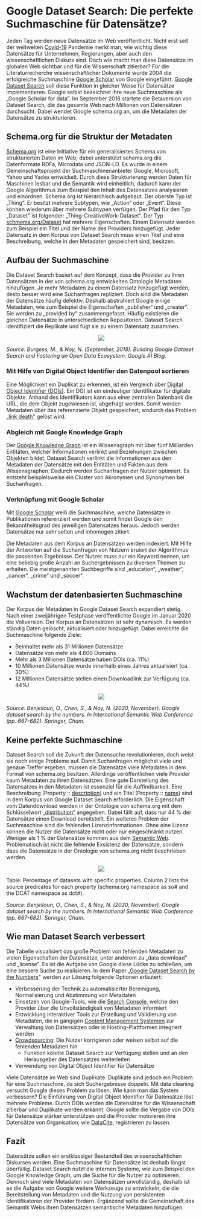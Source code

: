 # Google Dataset Search: Die perfekte Suchmaschine für Datensätze?
Jeden Tag werden neue Datensätze im Web veröffentlicht. Nicht erst seit der weltweiten [Covid-19](https://en.wikipedia.org/wiki/COVID-19) Pandemie merkt man, wie wichtig diese Datensätze für Unternehmen, Regierungen, aber auch den wissenschaftlichen Diskurs sind. Doch wie macht man diese Datensätze im globalen Web sichtbar und für die Wissenschaft zitierbar? Für die Literaturrecherche wissenschaftlicher Dokumente wurde 2004 die erfolgreiche Suchmaschine [Google Scholar](https://scholar.google.com/intl/de/scholar/about.html) von Google eingeführt. [Google Dataset Search](https://datasetsearch.research.google.com/) soll diese Funktion in gleicher Weise für Datensätze implementieren. Google selbst bezeichnet ihre neue Suchmaschine als „Google Scholar for data”. Im September 2018 startete die Betaversion von Dataset Search, die das gesamte Web nach Millionen von Datensätzen durchsucht. Dabei wendet Google schema.org an, um die Metadaten der Datensätze zu strukturieren.

## Schema.org für die Struktur der Metadaten
[Schema.org](https://schema.org/) ist eine Initiative für ein generalisiertes Schema von strukturierten Daten im Web, dabei unterstützt schema.org die Datenformate RDFa, Microdata und JSON-LD. Es wurde in einem Gemeinschaftsprojekt der Suchmaschinenanbieter Google, Microsoft, Yahoo und Yadex entwickelt. Durch diese Strukturierung werden Daten für Maschinen lesbar und die Semantik wird einheitlich, dadurch kann der Google Algorithmus zum Beispiel den Inhalt des Datensatzes analysieren und einordnen. Schema.org ist hierarchisch aufgebaut. Der oberste Typ ist „Thing“. Er besitzt mehrere Subtypen, wie „Action“ oder „Event“. Diese können wiederum über mehrere Subtypen verfügen. Der Pfad für den Typ „Dataset" ist folgender: „Thing-CreativeWork-Dataset“. Der Typ [schmema.org/Dataset](https://schema.org/Dataset) hat mehrere Eigenschaften. Einem Datensatz werden zum Beispiel ein Titel und der Name des Providers hinzugefügt. Jeder Datensatz in dem Korpus von Dataset Search muss einen Titel und eine Beschreibung, welche in den Metadaten gespeichert sind, besitzen.

## Aufbau der Suchmaschine

Die Dataset Search basiert auf dem Konzept, dass die Provider zu ihren Datensätzen in der von schema.org entwickelten Ontologie Metadaten hinzufügen. Je mehr Metadaten zu einem Datensatz hinzugefügt werden, desto besser wird eine Suchanfragen repliziert. Doch sind die Metadaten der Datensätze häufig defektiv. Deshalb abstrahiert Google einige Metadaten, wie zum Beispiel die Eigenschaften „publisher“ und „creater“. Sie werden zu „provided by“ zusammengefasst. Häufig existieren die gleichen Datensätze in unterschiedlichen Repositorien. Dataset Search identifiziert die Replikate und fügt sie zu einem Datensatz zusammen. 

<p align = "center"> 
    <img src = image1.png>
</p>

*Source: Burgess, M., & Noy, N. (September, 2018). Building Google Dataset Search and Fostering an Open Data Ecosystem. Google AI Blog.*

### Mit Hilfe von Digital Object Identifier den Datenpool sortieren
Eine Möglichkeit ein Duplikat zu erkennen, ist ein Vergleich über [Digital Object Identifier (DOIs)](https://en.wikipedia.org/wiki/Digital_object_identifier). Ein DOI ist ein eindeutiger Identifikator für digitale Objekte. Anhand des Identifikators kann aus einer zentralen Datenbank die URL, die dem Objekt zugewiesen ist, abgefragt werden. Somit werden Metadaten über das referenzierte Objekt gespeichert, wodurch das Problem [„link death"](https://en.wikipedia.org/wiki/Link_rot) gelöst wird. 

### Abgleich mit Google Knowledge Graph 
Der [Google Knowledge Graph](https://blog.google/products/search/introducing-knowledge-graph-things-not/) ist ein Wissensgraph mit über fünf Milliarden Entitäten, welcher Informationen verlinkt und Beziehungen zwischen Objekten bildet. Dataset Search verlinkt die Informationen aus den Metadaten der Datensätze mit den Entitäten und Fakten aus dem Wissensgraphen. Dadurch werden Suchanfragen der Nutzer optimiert. Es entsteht beispielsweise ein Cluster von Akronymen und Synonymen bei Suchanfragen.

### Verknüpfung mit Google Scholar
Mit [Google Scholar](https://scholar.google.com/intl/de/scholar/about.html) weiß die Suchmaschine, welche Datensätze in Publikationen referenziert werden und somit findet Google den Bekanntheitsgrad des jeweiligen Datensatzes heraus. Jedoch werden Datensätze nur sehr selten und inhomogen zitiert. 


Die Metadaten aus dem Korpus an Datensätzen werden indexiert. Mit Hilfe der Antworten auf die Suchanfragen von Nutzern eruiert der Algorithmus die passenden Ergebnisse. Der Nutzer muss nur ein Keyword nennen, um eine beliebig große Anzahl an Suchergebnissen zu diversen Themen zu erhalten. Die meistgenannten Suchbegriffe sind „education“, „weather“, „cancer“, „crime“ und „soccer“.

## Wachstum der datenbasierten Suchmaschine 
Der Korpus der Metadaten in Google Dataset Search expandiert stetig. Nach einer zweijährigen Testphase veröffentlichte Google im Januar 2020 die Vollversion. Der Korpus an Datensätzen ist sehr dynamisch. Es werden ständig Daten gelöscht, aktualisiert oder hinzugefügt. Dabei erreichte die Suchmaschine folgende Ziele:
+ Beinhaltet mehr als 31 Millionen Datensätze
+ Datensätze von mehr als 4.600 Domains
+ Mehr als 3 Millionen Datensätze haben DOIs (ca. 11%)
+ 10 Millionen Datensätze wurde innerhalb eines Jahres aktualisiert (ca. 30%)
+ 12 Millionen Datensätze stellen einen Downloadlink zur Verfügung (ca. 44%)

<p align = "center"> 
    <img src = image2.png>
</p>

*Source: Benjelloun, O., Chen, S., & Noy, N. (2020, November). Google dataset search by the numbers. In International Semantic Web Conference (pp. 667-682). Springer, Cham.*

## Keine perfekte Suchmaschine
Dataset Search soll die Zukunft der Datensuche revolutionieren, doch weist sie noch einige Probleme auf. Damit Suchanfragen möglichst viele und genaue Treffer ergeben, müssen die Datensätze viele Metadaten in dem Format von schema.org besitzen. Allerdings veröffentlichen viele Provider kaum Metadaten zu ihren Datensätzen. Eine gute Darstellung des Datensatzes in den Metadaten ist essenziel für die Auffindbarkeit. Eine Beschreibung (Property :: [description](https://schema.org/description)) und ein Titel (Property :: [name](https://schema.org/name)) sind in dem Korpus von Google Dataset Search erforderlich. Die Eigenschaft vom Datendownload werden in der Ontologie von schema.org mit dem Schlüsselwort [„distribution“](https://schema.org/distribution) angegeben. Dabei fällt auf, dass nur 44 % der Datensätze einen Download bereitstellt. Ein weiteres Problem der Suchmaschine sind die fehlenden Lizenzinformationen. Ohne eine Lizenz können die Nutzer die Datensätze nicht oder nur eingeschränkt nutzen. Weniger als 1 % der Datensätze kommen aus dem [Semantic Web](https://en.wikipedia.org/wiki/Semantic_Web). Problematisch ist nicht die fehlende Exsistenz der Datensätze, sondern dass die Datensätze in der Ontologie von schema.org nicht beschrieben werden.


<p align = "center"> 
    <img src = image3.PNG>
</p>
Table: Percentage of datasets with specific properties. Column 2 lists the source predicates for each property (schema.org namespace as so# and the DCAT namespace as dct#).


*Source: Benjelloun, O., Chen, S., & Noy, N. (2020, November). Google dataset search by the numbers. In International Semantic Web Conference (pp. 667-682). Springer, Cham.*


## Wie man Dataset Search verbessert
Die Tabelle visualisiert das große Problem von fehlenden Metadaten zu vielen Eigenschaften der Datensätze, unter anderem zu „data download" und „license". Es ist die Aufgabe von Google diese Lücke zu schließen, um eine bessere Suche zu realisieren. In dem Paper „[Google Dataset Search by the Numbers](https://research.google/pubs/pub49385/)" werden zur Lösung folgende Optionen erläutert:

- Verbesserung der Technik zu automatisierter Bereinigung, Normalisierung und Abstimmung von Metadaten
- Einsetzen von Google-Tools, wie die [Search Console](https://search.google.com/search-console/about), welche den Provider über die Unvollständigkeit von Metadaten informiert
- Entwicklung interaktiver Tools zur Erstellung und Validierung von Metadaten, die in gängigen [Content Management Systemen](https://en.wikipedia.org/wiki/Content_management_system) zur Verwaltung von Datensätzen oder in Hosting-Plattformen      integriert werden
- [Crowdsourcing](https://en.wikipedia.org/wiki/Crowdsourcing): Die Nutzer korrigieren oder weisen selbst auf die fehlenden Metadaten hin
  -  Funktion könnte Dataset Search zur Verfügung stellen und an den Herausgeber des Datensatzes weiterleiten
- Verwendung von Digital Object Identifier für Datensätze  

Viele Datensätze im Web sind Duplikate. Duplikate sind jedoch ein Problem für eine Suchmaschine, da sich Suchergebnisse doppeln. Mit data cleaning versucht Google dieses Problem zu lösen. Wie kann man das System verbessern? Die Einführung von Digital Object Identifier für Datensätze löst mehrere Probleme. Durch DOIs werden die Datensätze für die Wissenschaft zitierbar und Duplikate werden erkannt. Google sollte die Vergabe von DOIs für Datensätze stärker unterstützen und die Provider motivieren ihre Datensätze von Organisation, wie [DataCite](https://datacite.org/value.html), registrieren zu lassen.

## Fazit
Datensätze sollen ein erstklassiger Bestandteil des wissenschaftlichen Diskurses werden. Eine Suchmaschine für Datensätze ist deshalb längst überfällig. Dataset Search nutzt die internen Systeme, wie zum Beispiel den Google Knowledge Graph, um die Suche für die Nutzer zu optimieren. Dennoch sind viele Metadaten von Datensätzen unvollständig, deshalb ist es die Aufgabe von Google weitere Werkzeuge zu entwickeln, die die Bereitstellung von Metadaten und die Nutzung von persistenten Identifikatoren der Provider fördern. Ergänzend sollte die Gemeinschaft des Semantik Webs ihren Datensätzen semantische Metadaten hinzufügen.
